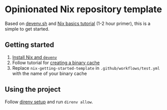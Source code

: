 # Opinionated Nix repository template

Based on [devenv.sh](https://devenv.sh) and [Nix basics tutorial](https://nix.dev/tutorials/nix-language) (1-2 hour primer),
this is a simple to get started.

## Getting started

1. [Install Nix and ``devenv``](https://devenv.sh/getting-started/)
1. Follow tutorial for [creating a binary cache](https://nix.dev/tutorials/nixos/continuous-integration-github-actions.html)
2. Replace ``nix-getting-started-template`` in ``.github/workflows/test.yml`` with the name of your binary cache

## Using the project

Follow [direnv setup](https://devenv.sh/automatic-shell-activation/) and run `direnv allow`.
